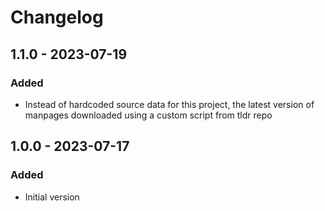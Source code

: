 # Changelog

## 1.1.0 - 2023-07-19

### Added

- Instead of hardcoded source data for this project, the latest version of manpages downloaded using a custom script from tldr repo

## 1.0.0 - 2023-07-17

### Added

- Initial version
